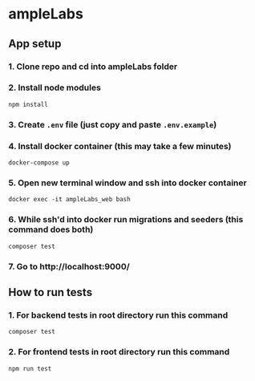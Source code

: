 # ampleLabs

## App setup

### 1. Clone repo and cd into ampleLabs folder

### 2. Install node modules

```
npm install
```

### 3. Create `.env` file (just copy and paste `.env.example`)

### 4. Install docker container (this may take a few minutes)

```
docker-compose up
```

### 5. Open new terminal window and ssh into docker container

```
docker exec -it ampleLabs_web bash
```

### 6. While ssh'd into docker run migrations and seeders (this command does both)

```
composer test
```

### 7. Go to http://localhost:9000/

## How to run tests

### 1. For backend tests in root directory run this command

```
composer test
```

### 2. For frontend tests in root directory run this command

```
npm run test
```
